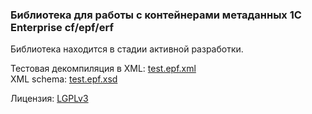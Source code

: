 ### Библиотека для работы с контейнерами метаданных 1C Enterprise cf/epf/erf

Библиотека находится в стадии активной разработки.

Тестовая декомпиляция в XML: [test.epf.xml](./test-data/test.epf.v8fs/test.epf.xml)
<br>
XML schema: [test.epf.xsd](./test-data/test.epf.v8fs/test.epf.xsd)


Лицензия: [LGPLv3](./LICENSE.TXT)
